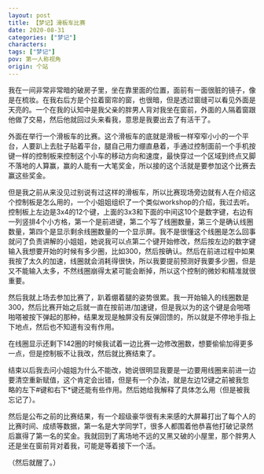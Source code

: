 ```yaml
---
layout: post
title: 【梦记】滑板车比赛
date: 2020-08-31
categories: ["梦记"]
characters: 
tags: ["梦记"]
pov: 第一人称视角
origin: 个站
---
```


我在一间非常非常暗的破房子里，坐在靠里面的位置，面前有一面很脏的镜子，像是在梳妆。在我右后方是个拉着窗帘的窗，也很暗，但是透过窗缝可以看见外面是天亮的。一个在我的认知中是我父亲的胖男人背对我坐在窗前，外面的人隔着窗跟他做了交易，然后他就回过头来看我，意思是我要出去了有活干了。

外面在举行一个滑板车的比赛。这个滑板车的底就是滑板一样窄窄小小的一个平台，人要趴上去肚子贴着平台，腿自己用力绷直悬着，手通过控制面前一个手机按键一样的控制板来控制这个小车的移动方向和速度，最快穿过一个区域到终点又脚不落地的人算赢，赢的人能有一大笔奖金，所以接的这个活就是要参加这个比赛去赢这些奖金。

但是我之前从来没见过别说有过这样的滑板车，所以比赛现场旁边就有人在介绍这个控制板是怎么用的，一个小姐姐组织了一个类似workshop的介绍，我过去听。控制板上左边是3x4的12个键，上面的3x3和下面的中间这10个是数字键，右边有一列竖排4个小方格，第一个是前进键，第二个写了线圈数量，第三个是确认线圈数量，第四个是显示剩余线圈数量的一个显示屏。我不是很懂这个线圈是怎么回事就问了负责讲解的小姐姐，她说我可以点第二个键开始修改，然后按左边的数字键输入我想要开始的时候有多少圈，比如300，然后按确认。然后在前进过程中如果我按了太久的加速，线圈就会消耗得很快，所以我要提前预测好我要多少圈，但是又不能输入太多，不然线圈崩得太紧可能会断掉，所以这个控制的微妙和精准就很重要。

然后我就上场去参加比赛了，趴着绷着腿的姿势很累。我一开始输入的线圈数是300，然后比赛开始之后就一直在按前进/加速键，但是我以为的这个键是会啪嗒啪嗒被按下弹起的那种，结果发现是触屏没有反弹回馈的，所以就是不停地手指上下地点，然后也不知道有没有作用。

在线圈显示还剩下142圈的时候我试着一边比赛一边修改圈数，想要偷偷加得更多一点，但是控制板不让我改，然后就比赛结束了。

结束以后我去问小姐姐为什么不能改，她说很明显我要是一边要用线圈来前进一边要清空重新赋值，这个肯定会出错，但是有一个办法，就是左边12键之前被我忽略的左下#键和右下*键还能有些作用。然后她给我解释了具体怎么用（但是被我忘记了）。

然后是公布之前的比赛结果，有一个超级豪华很有未来感的大屏幕打出了每个人的比赛时间、成绩等数据，第一名是大学同学T，很多人都围着他恭喜他打破记录然后赢得了第一名的奖金。我就回到了离场地不远的又黑又破的小屋里，那个胖男人还是坐在窗前背对着我，可能是等着接下一个活。

（然后就醒了。）